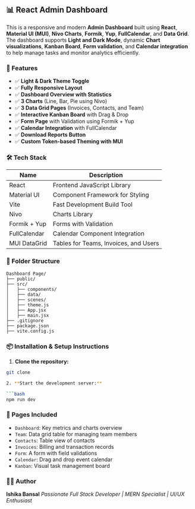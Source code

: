 ## 📊 React Admin Dashboard

This is a responsive and modern **Admin Dashboard** built using **React**, **Material UI (MUI)**, **Nivo Charts**, **Formik**, **Yup**, **FullCalendar**, and **Data Grid**. The dashboard supports **Light and Dark Mode**, dynamic **Chart visualizations**, **Kanban Board**, **Form validation**, and **Calendar integration** to help manage tasks and monitor analytics efficiently.

### 🚀 Features

* ✅ **Light & Dark Theme Toggle**
* ✅ **Fully Responsive Layout**
* ✅ **Dashboard Overview with Statistics**
* ✅ **3 Charts** (Line, Bar, Pie using Nivo)
* ✅ **3 Data Grid Pages** (Invoices, Contacts, and Team)
* ✅ **Interactive Kanban Board** with Drag & Drop
* ✅ **Form Page** with Validation using Formik + Yup
* ✅ **Calendar Integration** with FullCalendar
* ✅ **Download Reports Button**
* ✅ **Custom Token-based Theming with MUI**

### 🛠 Tech Stack

| Name         | Description                           |
| ------------ | ------------------------------------- |
| React        | Frontend JavaScript Library           |
| Material UI  | Component Framework for Styling       |
| Vite         | Fast Development Build Tool           |
| Nivo         | Charts Library                        |
| Formik + Yup | Forms with Validation                 |
| FullCalendar | Calendar Component Integration        |
| MUI DataGrid | Tables for Teams, Invoices, and Users |

### 📂 Folder Structure

```
Dashboard Page/
├── public/
├── src/
│   ├── components/
│   ├── data/
│   ├── scenes/
│   ├── theme.js
│   ├── App.jsx
│   ├── main.jsx
├── .gitignore
├── package.json
├── vite.config.js
```

### 📦 Installation & Setup Instructions

1. **Clone the repository:**

```bash
git clone 

2. **Start the development server:**

```bash
npm run dev
```

### 📅 Pages Included

* `Dashboard`: Key metrics and charts overview
* `Team`: Data grid table for managing team members
* `Contacts`: Table view of contacts
* `Invoices`: Billing and transaction records
* `Form`: A form with field validations
* `Calendar`: Drag and drop event calendar
* `Kanban`: Visual task management board

### 👨‍💻 Author

**Ishika Bansal**
*Passionate Full Stack Developer | MERN Specialist | UI/UX Enthusiast*

